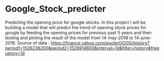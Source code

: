 # Google_Stock_predicter
Predicting the opening price for google stocks.
In this project I will be building a model that will predict the trend of opening stock prices for google by feeding the opening prices for previous past 5 years and then testing and ploting the result of the model from 14-may-2018 to 14-june-2018.
Source of data : https://finance.yahoo.com/quote/GOOG/history?period1=1526236200&period2=1528914600&interval=1d&filter=history&frequency=1d

